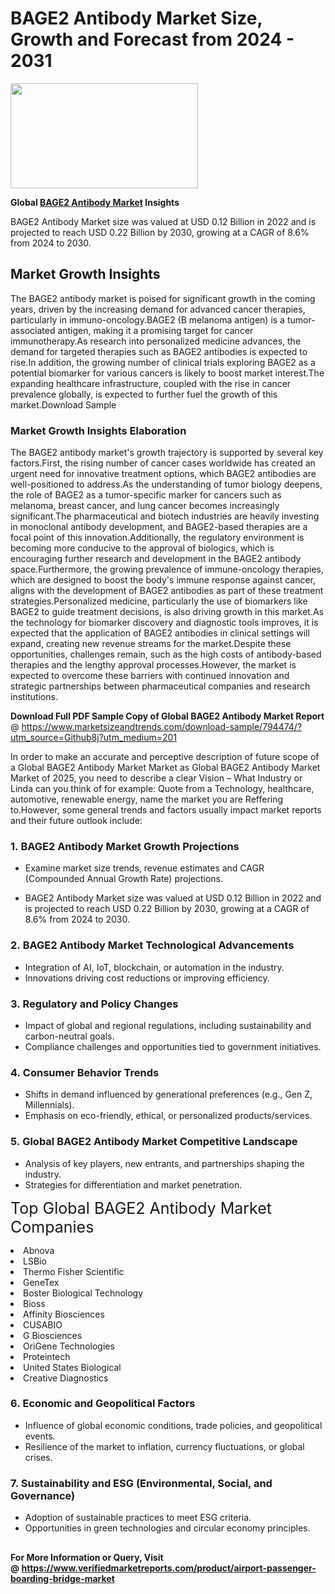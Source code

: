 <H1>BAGE2 Antibody Market Size, Growth and Forecast from 2024 - 2031</H1><img class="aligncenter size-medium wp-image-584254" src="https://thirdeyenews.in/wp-content/uploads/2024/09/Global-Market-Research-300x168.jpeg" alt="" width="300" height="168" /><p><strong>Global&nbsp;<a href="https://www.marketsizeandtrends.com/download-sample/794474/?utm_source=Github8j?utm_medium=201">BAGE2 Antibody Market</a> Insights</strong></p><p>BAGE2 Antibody Market size was valued at USD 0.12 Billion in 2022 and is projected to reach USD 0.22 Billion by 2030, growing at a CAGR of 8.6% from 2024 to 2030.</p><p><h2>Market Growth Insights</h2> The BAGE2 antibody market is poised for significant growth in the coming years, driven by the increasing demand for advanced cancer therapies, particularly in immuno-oncology.BAGE2 (B melanoma antigen) is a tumor-associated antigen, making it a promising target for cancer immunotherapy.As research into personalized medicine advances, the demand for targeted therapies such as BAGE2 antibodies is expected to rise.In addition, the growing number of clinical trials exploring BAGE2 as a potential biomarker for various cancers is likely to boost market interest.The expanding healthcare infrastructure, coupled with the rise in cancer prevalence globally, is expected to further fuel the growth of this market.Download Sample <h3>Market Growth Insights Elaboration</h3> The BAGE2 antibody market's growth trajectory is supported by several key factors.First, the rising number of cancer cases worldwide has created an urgent need for innovative treatment options, which BAGE2 antibodies are well-positioned to address.As the understanding of tumor biology deepens, the role of BAGE2 as a tumor-specific marker for cancers such as melanoma, breast cancer, and lung cancer becomes increasingly significant.The pharmaceutical and biotech industries are heavily investing in monoclonal antibody development, and BAGE2-based therapies are a focal point of this innovation.Additionally, the regulatory environment is becoming more conducive to the approval of biologics, which is encouraging further research and development in the BAGE2 antibody space.Furthermore, the growing prevalence of immune-oncology therapies, which are designed to boost the body's immune response against cancer, aligns with the development of BAGE2 antibodies as part of these treatment strategies.Personalized medicine, particularly the use of biomarkers like BAGE2 to guide treatment decisions, is also driving growth in this market.As the technology for biomarker discovery and diagnostic tools improves, it is expected that the application of BAGE2 antibodies in clinical settings will expand, creating new revenue streams for the market.Despite these opportunities, challenges remain, such as the high costs of antibody-based therapies and the lengthy approval processes.However, the market is expected to overcome these barriers with continued innovation and strategic partnerships between pharmaceutical companies and research institutions.</p><p><span class=""><strong>Download Full PDF Sample Copy of Global BAGE2 Antibody Market Report</strong> @ <a href="https://www.marketsizeandtrends.com/download-sample/794474/?utm_source=Github8j?utm_medium=201" target="_blank">https://www.marketsizeandtrends.com/download-sample/794474/?utm_source=Github8j?utm_medium=201</a></span></p><p>In order to make an accurate and perceptive description of future scope of a Global&nbsp;BAGE2 Antibody Market Market as Global&nbsp;BAGE2 Antibody Market Market of 2025, you need to describe a clear Vision &ndash; What Industry or Linda can you think of for example: Quote from a Technology, healthcare, automotive, renewable energy, name the market you are Reffering to.However, some general trends and factors usually impact market reports and their future outlook include:</p><h3>1.&nbsp;<strong>BAGE2 Antibody Market Growth Projections</strong></h3><ul><li>Examine market size trends, revenue estimates and CAGR (Compounded Annual Growth Rate) projections.</li><li><p>BAGE2 Antibody Market size was valued at USD 0.12 Billion in 2022 and is projected to reach USD 0.22 Billion by 2030, growing at a CAGR of 8.6% from 2024 to 2030.</p></li></ul><h3>2.&nbsp;<strong>BAGE2 Antibody Market Technological Advancements</strong></h3><ul><li>Integration of AI, IoT, blockchain, or automation in the industry.</li><li>Innovations driving cost reductions or improving efficiency.</li></ul><h3>3.&nbsp;<strong>Regulatory and Policy Changes</strong></h3><ul><li>Impact of global and regional regulations, including sustainability and carbon-neutral goals.</li><li>Compliance challenges and opportunities tied to government initiatives.</li></ul><h3>4.&nbsp;<strong>Consumer Behavior Trends</strong></h3><ul><li>Shifts in demand influenced by generational preferences (e.g., Gen Z, Millennials).</li><li>Emphasis on eco-friendly, ethical, or personalized products/services.</li></ul><h3>5.&nbsp;<strong>Global BAGE2 Antibody Market Competitive Landscape</strong></h3><ul><li>Analysis of key players, new entrants, and partnerships shaping the industry.</li><li>Strategies for differentiation and market penetration.</li></ul><p data-pm-slice="1 1 []"><span style="color: inherit; font-family: inherit; font-size: 25px;">Top Global BAGE2 Antibody Market Companies</span></p><div class="" data-test-id=""><p><li>Abnova</li><li> LSBio</li><li> Thermo Fisher Scientific</li><li> GeneTex</li><li> Boster Biological Technology</li><li> Bioss</li><li> Affinity Biosciences</li><li> CUSABIO</li><li> G Biosciences</li><li> OriGene Technologies</li><li> Proteintech</li><li> United States Biological</li><li> Creative Diagnostics</li></p></div><h3>6.&nbsp;<strong>Economic and Geopolitical Factors</strong></h3><ul><li>Influence of global economic conditions, trade policies, and geopolitical events.</li><li>Resilience of the market to inflation, currency fluctuations, or global crises.</li></ul><h3>7.&nbsp;<strong>Sustainability and ESG (Environmental, Social, and Governance)</strong></h3><ul><li>Adoption of sustainable practices to meet ESG criteria.</li><li>Opportunities in green technologies and circular economy principles.</li></ul><h2><strong style="font-size: 14px;">For More Information or Query, Visit @&nbsp;</strong><a style="background-color: #ffffff; font-size: 14px;" href="https://www.marketsizeandtrends.com/report/bage2-antibody-market/" target="_blank">https://www.verifiedmarketreports.com/product/airport-passenger-boarding-bridge-market</a></h2>